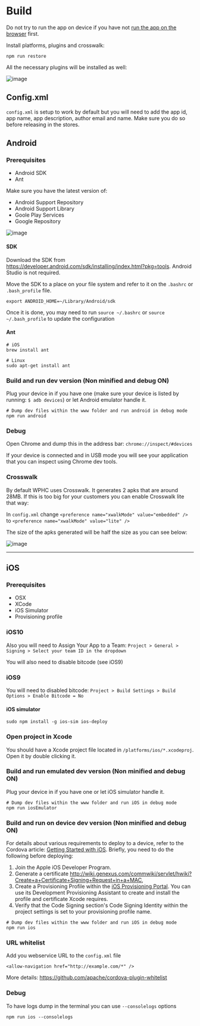 # Build

Do not try to run the app on device if you have not [run the app on the browser](DEVELOPMENT.md) first.

Install platforms, plugins and crosswalk:

```
npm run restore
```


All the necessary plugins will be installed as well:

![image](https://cloud.githubusercontent.com/assets/1388706/12190311/be4cb570-b58c-11e5-859e-23d0420f06d3.png)

## Config.xml

`config.xml` is setup to work by default but you will need to add the app id, app name, app description, author email and name. Make sure you do so before releasing in the stores.

## Android

### Prerequisites

* Android SDK
* Ant

Make sure you have the latest version of:

* Android Support Repository
* Android Support Library
* Goole Play Services
* Google Repository

![image](https://cloud.githubusercontent.com/assets/1388706/12277502/3b0d91d0-b941-11e5-8286-4e07975e48cb.png)


#### SDK

Download the SDK from <https://developer.android.com/sdk/installing/index.html?pkg=tools>. Android Studio is not required.

Move the SDK to a place on your file system and refer to it on the `.bashrc` or `.bash_profile` file.

```
export ANDROID_HOME=~/Library/Android/sdk  
```

 Once it is done, you may need to run ```source ~/.bashrc``` or ```source ~/.bash_profile``` to update the configuration

#### Ant

```
# iOS
brew install ant

# Linux
sudo apt-get install ant
```

### Build and run dev version (Non minified and debug ON)

Plug your device in if you have one (make sure your device is listed by running: ```$ adb devices```) or let Android emulator handle it.

```
# Dump dev files within the www folder and run android in debug mode
npm run android
```

### Debug

Open Chrome and dump this in the address bar: ```chrome://inspect/#devices```

If your device is connected and in USB mode you will see your application that you can inspect using Chrome dev tools.

### Crosswalk

By default WPHC uses Crosswalk. It generates 2 apks that are around 28MB. If this is too big for your customers you can enable Crosswalk lite that way:

In `config.xml` change `<preference name="xwalkMode" value="embedded" />` to `<preference name="xwalkMode" value="lite" />`

The size of the apks generated will be half the size as you can see below:

![image](https://cloud.githubusercontent.com/assets/1388706/20239329/6075ae50-a8fe-11e6-93a6-c59a7fd5ed13.png)

---

## iOS

### Prerequisites

* OSX
* XCode
* iOS Simulator
* Provisioning profile

### iOS10

Also you will need to Assign Your App to a Team: `Project > General > Signing > Select your team ID in the dropdown`

You will also need to disable bitcode (see iOS9)

### iOS9

You will need to disabled bitcode: `Project > Build Settings > Build Options > Enable Bitcode = No`

#### iOS simulator

```
sudo npm install -g ios-sim ios-deploy
```

### Open project in Xcode

You should have a Xcode project file located in ```/platforms/ios/*.xcodeproj```. Open it by double clicking it.

### Build and run emulated dev version (Non minified and debug ON)

Plug your device in if you have one or let iOS simulator handle it.

```
# Dump dev files within the www folder and run iOS in debug mode
npm run iosEmulator
```

### Build and run on device dev version (Non minified and debug ON)

For details about various requirements to deploy to a device, refer to the Cordova article: [Getting Started with iOS](http://cordova.apache.org/docs/en/2.5.0/guide_getting-started_ios_index.md.html). Briefly, you need to do the following before deploying:

1. Join the Apple iOS Developer Program.
2. Generate a certificate http://wiki.genexus.com/commwiki/servlet/hwiki?Create+a+Certificate+Signing+Request+in+a+MAC,
3. Create a Provisioning Profile within the [iOS Provisioning Portal](https://developer.apple.com/ios/manage/overview/index.action). You can use its Development Provisioning Assistant to create and install the profile and certificate Xcode requires.
4. Verify that the Code Signing section's Code Signing Identity within the project settings is set to your provisioning profile name.

```
# Dump dev files within the www folder and run iOS in debug mode
npm run ios
```

### URL whitelist

Add you webservice URL to the `config.xml` file

```
<allow-navigation href="http://example.com/*" />
```

More details: https://github.com/apache/cordova-plugin-whitelist

### Debug

To have logs dump in the terminal you can use ```--consolelogs``` options

```
npm run ios --consolelogs
```
